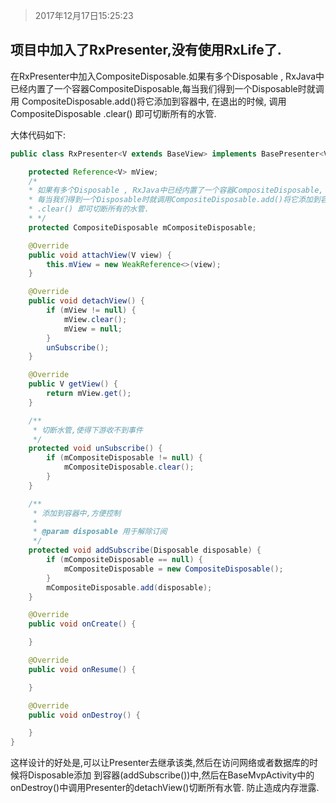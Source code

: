 > 2017年12月17日15:25:23

## 项目中加入了RxPresenter,没有使用RxLife了.

在RxPresenter中加入CompositeDisposable.如果有多个Disposable , 
RxJava中已经内置了一个容器CompositeDisposable,每当我们得到一个Disposable时就调用
CompositeDisposable.add()将它添加到容器中, 在退出的时候, 调用CompositeDisposable
.clear() 即可切断所有的水管.

大体代码如下:

```java
public class RxPresenter<V extends BaseView> implements BasePresenter<V> {

    protected Reference<V> mView;
    /*
    * 如果有多个Disposable , RxJava中已经内置了一个容器CompositeDisposable,
    * 每当我们得到一个Disposable时就调用CompositeDisposable.add()将它添加到容器中, 在退出的时候, 调用CompositeDisposable
    * .clear() 即可切断所有的水管.
    * */
    protected CompositeDisposable mCompositeDisposable;

    @Override
    public void attachView(V view) {
        this.mView = new WeakReference<>(view);
    }

    @Override
    public void detachView() {
        if (mView != null) {
            mView.clear();
            mView = null;
        }
        unSubscribe();
    }

    @Override
    public V getView() {
        return mView.get();
    }

    /**
     * 切断水管,使得下游收不到事件
     */
    protected void unSubscribe() {
        if (mCompositeDisposable != null) {
            mCompositeDisposable.clear();
        }
    }

    /**
     * 添加到容器中,方便控制
     *
     * @param disposable 用于解除订阅
     */
    protected void addSubscribe(Disposable disposable) {
        if (mCompositeDisposable == null) {
            mCompositeDisposable = new CompositeDisposable();
        }
        mCompositeDisposable.add(disposable);
    }

    @Override
    public void onCreate() {

    }

    @Override
    public void onResume() {

    }

    @Override
    public void onDestroy() {

    }
}

```

这样设计的好处是,可以让Presenter去继承该类,然后在访问网络或者数据库的时候将Disposable添加
到容器(addSubscribe())中,然后在BaseMvpActivity中的onDestroy()中调用Presenter的detachView()切断所有水管.
防止造成内存泄露.